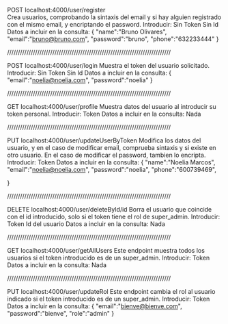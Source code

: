 POST localhost:4000/user/register  
Crea usuarios, comprobando la sintaxis del email y si hay alguien registrado con el mismo email,
 y encriptando el password.
Introducir:
    Sin Token
    Sin Id
Datos a incluir en la consulta:
{
  "name":"Bruno Olivares",
  "email":"bruno@bruno.com",
  "password":"bruno",
  "phone":"632233444"
}

////////////////////////////////////////////////////////////////////////////

POST localhost:4000/user/login
Muestra el token del usuario solicitado.
Introducir:
    Sin Token
    Sin Id
Datos a incluir en la consulta:
{
  "email":"noelia@noelia.com",
  "password":"noelia"
}

////////////////////////////////////////////////////////////////////////////

GET localhost:4000/user/profile
Muestra datos del usuario al introducir su token personal.
Introducir:
    Token
Datos a incluir en la consulta:
    Nada

////////////////////////////////////////////////////////////////////////////

PUT localhost:4000/user/updateUserByToken
Modifica los datos del usuario, y en el caso de modificar email, comprueba sintaxis y si existe en otro usuario. En el caso de modificar el password, tambien lo encripta.
Introducir:
    Token
Datos a incluir en la consulta:
{
  "name":"Noelia Marcos",
  "email":"noelia@noelia.com",
  "password":"noelia",
  "phone":"600739469",
  
}

////////////////////////////////////////////////////////////////////////////

DELETE localhost:4000/user/deleteById/id
Borra el usuario que coincide con el id introducido, solo si el token tiene el rol de super_admin.
Introducir:
    Token
    Id del usuario
Datos a incluir en la consulta:
    Nada

////////////////////////////////////////////////////////////////////////////

GET localhost:4000/user/getAllUsers
Este endpoint muestra todos los usuarios si el token introducido es de un super_admin.
Introducir:
    Token
Datos a incluir en la consulta:
    Nada

////////////////////////////////////////////////////////////////////////////

PUT localhost:4000/user/updateRol
Este endpoint cambia el rol al usuario indicado si el token introducido es de un super_admin.
Introducir:
    Token
Datos a incluir en la consulta:
{
  "email":"bienve@bienve.com",
  "password":"bienve",
  "role":"admin"
}




